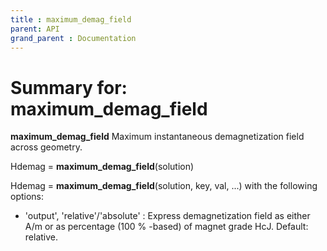 ```yaml
---
title : maximum_demag_field
parent: API
grand_parent : Documentation
---
```

# Summary for: **maximum_demag_field**

**maximum_demag_field** Maximum instantaneous demagnetization field across geometry.

Hdemag = **maximum_demag_field**(solution)

Hdemag = **maximum_demag_field**(solution, key, val, ...) with the following
options:

* 'output', 'relative'/'absolute' : Express demagnetization field as
either A/m or as percentage (100 % -based) of magnet grade HcJ.
Default: relative.

